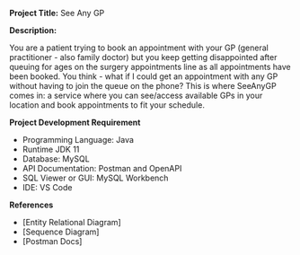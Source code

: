 **Project Title:** See Any GP

**Description:**

You are a patient trying to book an appointment with your GP (general practitioner - also family doctor) but you keep getting disappointed after queuing for ages on the surgery appointments line as all appointments have been booked. You think - what if I could get an appointment with any GP without having to join the queue on the phone? This is where SeeAnyGP comes in: a service where you can see/access available GPs in your location and book appointments to fit your schedule.


**Project Development Requirement**

- Programming Language: Java
- Runtime JDK 11
- Database: MySQL
- API Documentation: Postman and OpenAPI
- SQL Viewer or GUI: MySQL Workbench
- IDE: VS Code


**References**
- [Entity Relational Diagram]
- [Sequence Diagram]
- [Postman Docs]
